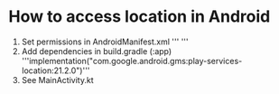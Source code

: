 # How to access location in Android

1. Set permissions in AndroidManifest.xml
    '''<uses-permission android:name="android.permission.ACCESS_FINE_LOCATION"/>
    <uses-permission android:name="android.permission.ACCESS_BACKGROUND_LOCATION"/>
    <uses-permission android:name="android.permission.ACCESS_COARSE_LOCATION"/>
    <uses-permission android:name="android.permission.INTERNET"/>'''
2. Add dependencies in build.gradle (:app)
    '''implementation("com.google.android.gms:play-services-location:21.2.0")'''
3. See MainActivity.kt